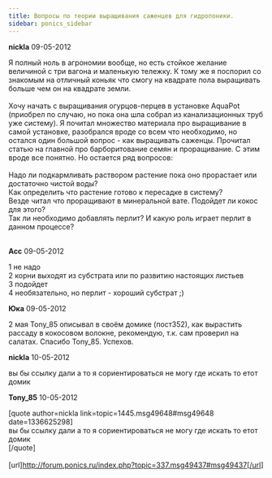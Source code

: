 ```yaml
---
title: Вопросы по теории выращивания саженцев для гидропоники.
sidebar: ponics_sidebar
---
```


**nickla** 09-05-2012

Я полный ноль в агрономии вообще, но есть стойкое желание величиной с три вагона и маленькую тележку. К тому же я поспорил со знакомым на отличный коньяк что смогу на квадрате пола выращивать больше чем он на квадрате земли.<br /><br />Хочу начать с выращивания огурцов-перцев в установке AquaPot (приобрел по случаю, но пока она шла собрал из канализационных труб уже систему). Я почитал множество материала про выращивание в самой установке, разобрался вроде со всем что необходимо, но остался один большой вопрос - как выращивать саженцы. Прочитал статью на главной про барборитование семян и проращивание. С этим вроде все понятно. Но остается ряд вопросов:<br /><br />Надо ли подкармливать раствором растение пока оно прорастает или достаточно чистой воды?<br />Как определить что растение готово к пересадке в систему?<br />Везде читал что проращивают в минеральной вате. Подойдет ли кокос для этого? <br />Так ли необходимо добавлять перлит? И какую роль играет перлит в данном процессе?<br /><br />

**Acc** 09-05-2012

1 не надо<br />2 корни выходят из субстрата или по развитию настоящих листьев<br />3 подойдет<br />4 необязательно, но перлит - хороший субстрат ;)<br />

**Юка** 09-05-2012

 2 мая Tony_85 описывал в своём домике (пост352), как вырастить рассаду в кокосовом волокне, рекомендую, т.к. сам проверил на салатах. Спасибо Tony_85. Успехов.

**nickla** 10-05-2012

вы бы ссылку дали а то я сориентироваться не могу где искать то етот домик

**Tony_85** 10-05-2012

[quote author=nickla link=topic=1445.msg49648#msg49648 date=1336625298]<br />вы бы ссылку дали а то я сориентироваться не могу где искать то етот домик<br />[/quote]<br /><br />[url]http://forum.ponics.ru/index.php?topic=337.msg49437#msg49437[/url]

